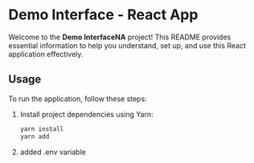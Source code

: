 # Demo Interface - React App

Welcome to the **Demo InterfaceNA** project! This README provides essential information to help you understand, set up, and use this React application effectively.

## Usage

To run the application, follow these steps:

1. Install project dependencies using Yarn:

   ```bash
   yarn install
   yarn add

2. added .env variable
